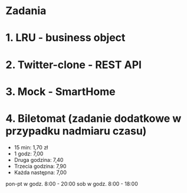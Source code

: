 # Zadania

# 1. LRU - business object

# 2. Twitter-clone - REST API

# 3. Mock - SmartHome

# 4. Biletomat (zadanie dodatkowe w przypadku nadmiaru czasu)

* 15 min: 1,70 zł
* 1 godz: 7,00 
* Druga godzina: 7,40
* Trzecia godzina: 7,90
* Każda następna: 7,00

pon-pt w godz. 8:00 - 20:00
sob w godz. 8:00 - 18:00
